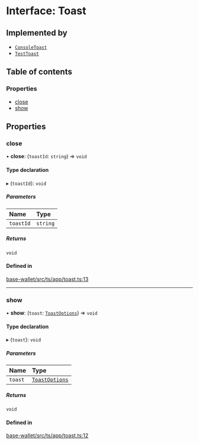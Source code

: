 # Interface: Toast

## Implemented by

- [`ConsoleToast`](../classes/ConsoleToast.md)
- [`TestToast`](../classes/TestToast.md)

## Table of contents

### Properties

- [close](Toast.md#close)
- [show](Toast.md#show)

## Properties

### close

• **close**: (`toastId`: `string`) => `void`

#### Type declaration

▸ (`toastId`): `void`

##### Parameters

| Name | Type |
| :------ | :------ |
| `toastId` | `string` |

##### Returns

`void`

#### Defined in

[base-wallet/src/ts/app/toast.ts:13](https://gitlab.com/i3-market/code/wp3/t3.2/i3m-wallet-monorepo/-/blob/33162c9/packages/base-wallet/src/ts/app/toast.ts#L13)

___

### show

• **show**: (`toast`: [`ToastOptions`](ToastOptions.md)) => `void`

#### Type declaration

▸ (`toast`): `void`

##### Parameters

| Name | Type |
| :------ | :------ |
| `toast` | [`ToastOptions`](ToastOptions.md) |

##### Returns

`void`

#### Defined in

[base-wallet/src/ts/app/toast.ts:12](https://gitlab.com/i3-market/code/wp3/t3.2/i3m-wallet-monorepo/-/blob/33162c9/packages/base-wallet/src/ts/app/toast.ts#L12)
